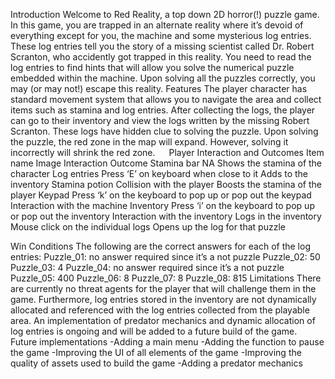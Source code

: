 Introduction
Welcome to Red Reality, a top down 2D horror(!) puzzle game. In this game, you are trapped in an alternate reality where it’s devoid of everything except for you, the machine and some mysterious log entries. These log entries tell you the story of a missing scientist called Dr. Robert Scranton, who accidently got trapped in this reality. You need to read the log entries to find hints that will allow you solve the numerical puzzle embedded within the machine. Upon solving all the puzzles correctly, you may (or may not!) escape this reality.
Features
The player character has standard movement system that allows you to navigate the area and collect items such as stamina and log entries. After collecting the logs, the player can go to their inventory and view the logs written by the missing Robert Scranton. These logs have hidden clue to solving the puzzle. Upon solving the puzzle, the red zone in the map will expand. However, solving it incorrectly will shrink the red zone. 
 
Player Interaction and Outcomes
Item name	Image	Interaction	Outcome
Stamina bar	 	NA	Shows the stamina of the character
Log entries	 	Press ‘E’ on keyboard when close to it	Adds to the inventory
Stamina potion	 	Collision with the player	Boosts the stamina of the player
Keypad	 	Press ‘k’ on the keyboard to pop up or pop out the keypad	Interaction with the machine
Inventory	 	Press ‘i’ on the keyboard to pop up or pop out the inventory	Interaction with the inventory
Logs in the inventory	 	Mouse click on the individual logs	Opens up the log for that puzzle
		
Win Conditions
The following are the correct answers for each of the log entries: 
Puzzle_01: no answer required since it’s a not puzzle
Puzzle_02: 50
Puzzle_03: 4
Puzzle_04: no answer required since it’s a not puzzle
Puzzle_05: 400
Puzzle_06: 8
Puzzle_07: 8
Puzzle_08: 815
Limitations
There are currently no threat agents for the player that will challenge them in the game. Furthermore, log entries stored in the inventory are not dynamically allocated and referenced with the log entries collected from the playable area. An implementation of predator mechanics and dynamic allocation of log entries is ongoing and will be added to a future build of the game.
Future implementations
-Adding a main menu
-Adding the function to pause the game
-Improving the UI of all elements of the game
-Improving the quality of assets used to build the game
-Adding a predator mechanics
